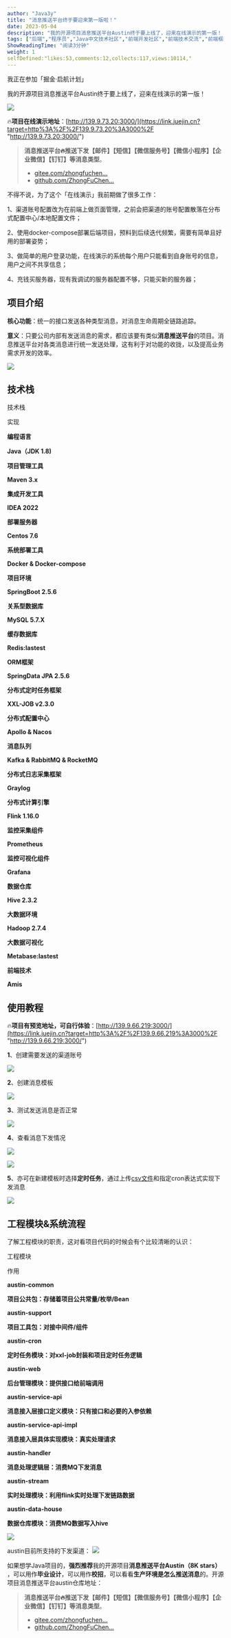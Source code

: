 ```yaml
---
author: "Java3y"
title: "消息推送平台终于要迎来第一版啦！"
date: 2023-05-04
description: "我的开源项目消息推送平台Austin终于要上线了，迎来在线演示的第一版！ 🔥项目在线演示地址：http139973203000 不得不说，为了这个「在线演"
tags: ["后端","程序员","Java中文技术社区","前端开发社区","前端技术交流","前端框架教程","JavaScript 学习资源","CSS 技巧与最佳实践","HTML5 最新动态","前端工程师职业发展","开源前端项目","前端技术趋势"]
ShowReadingTime: "阅读3分钟"
weight: 1
selfDefined:"likes:53,comments:12,collects:117,views:10114,"
---
```

我正在参加「掘金·启航计划」

我的开源项目消息推送平台Austin终于要上线了，迎来在线演示的第一版！

![](/images/jueJin/9214eb85b3524b0.png)

🔥**项目在线演示地址**：[http://139.9.73.20:3000/](https://link.juejin.cn?target=http%3A%2F%2F139.9.73.20%3A3000%2F "http://139.9.73.20:3000/")

> **消息推送平台🔥推送下发【邮件】【短信】【微信服务号】【微信小程序】【企业微信】【钉钉】等消息类型**。
> 
> *   [gitee.com/zhongfuchen…](https://link.juejin.cn?target=https%3A%2F%2Fgitee.com%2Fzhongfucheng%2Faustin%2F "https://gitee.com/zhongfucheng/austin/")
> *   [github.com/ZhongFuChen…](https://link.juejin.cn?target=https%3A%2F%2Fgithub.com%2FZhongFuCheng3y%2Faustin "https://github.com/ZhongFuCheng3y/austin")

不得不说，为了这个「在线演示」我前期做了很多工作：

1、渠道账号配置改为在前端上做页面管理，之前会把渠道的账号配置散落在分布式配置中心/本地配置文件；

2、使用docker-compose部署后端项目，预料到后续迭代频繁，需要有简单且好用的部署姿势；

3、做简单的用户登录功能，在线演示的系统每个用户只能看到自身账号的信息，用户之间不共享信息；

4、充钱买服务器，现有我调试的服务器配置不够，只能买新的服务器；

项目介绍
----

**核心功能**：统一的接口发送各种类型消息，对消息生命周期全链路追踪。

**意义**：只要公司内部有发送消息的需求，都应该要有类似**消息推送平台**的项目。消息推送平台对各类消息进行统一发送处理，这有利于对功能的收拢，以及提高业务需求开发的效率。

![](/images/jueJin/7cc759bd326d4a7.png)

技术栈
---

技术栈

实现

**编程语言**

**Java（JDK 1.8)**

**项目管理工具**

**Maven 3.x**

**集成开发工具**

**IDEA 2022**

**部署服务器**

**Centos 7.6**

**系统部署工具**

**Docker & Docker-compose**

**项目环境**

**SpringBoot 2.5.6**

**关系型数据库**

**MySQL 5.7.X**

**缓存数据库**

**Redis:lastest**

**ORM框架**

**SpringData JPA 2.5.6**

**分布式定时任务框架**

**XXL-JOB v2.3.0**

**分布式配置中心**

**Apollo & Nacos**

**消息队列**

**Kafka & RabbitMQ & RocketMQ**

**分布式日志采集框架**

**Graylog**

**分布式计算引擎**

**Flink 1.16.0**

**监控采集组件**

**Prometheus**

**监控可视化组件**

**Grafana**

**数据仓库**

**Hive 2.3.2**

**大数据环境**

**Hadoop 2.7.4**

**大数据可视化**

**Metabase:lastest**

**前端技术**

**Amis**

使用教程
----

🔥**项目有预览地址，可自行体验**：[http://139.9.66.219:3000/](https://link.juejin.cn?target=http%3A%2F%2F139.9.66.219%3A3000%2F "http://139.9.66.219:3000/")

**1**、创建需要发送的渠道账号

![](/images/jueJin/f3941433399e498.png)

**2**、创建消息模板

![](/images/jueJin/99bd178588bf416.png)

**3**、测试发送消息是否正常

![](/images/jueJin/b72a96e4005040c.png)

**4**、查看消息下发情况

![](/images/jueJin/8f76ad602e6343a.png)

![](/images/jueJin/5050e46dafc1411.png)

**5**、亦可在新建模板时选择**定时任务**，通过上传[csv文件](https://link.juejin.cn?target=https%3A%2F%2Fwww.yuque.com%2Foffice%2Fyuque%2F0%2F2022%2Fcsv%2F1285871%2F1671865125068-b5385387-b4a4-41ac-a43e-bab54ee49d88.csv%3Ffrom%3Dhttps%253A%252F%252Fwww.yuque.com%252Fu1047901%252Fniffsu%252Fqqtese%252Fedit "https://www.yuque.com/office/yuque/0/2022/csv/1285871/1671865125068-b5385387-b4a4-41ac-a43e-bab54ee49d88.csv?from=https%3A%2F%2Fwww.yuque.com%2Fu1047901%2Fniffsu%2Fqqtese%2Fedit")和指定cron表达式实现下发消息

![](/images/jueJin/1fe996d4010548b.png)

工程模块&系统流程
---------

了解工程模块的职责，这对看项目代码的时候会有个比较清晰的认识：

工程模块

作用

**austin-common**

**项目公共包：存储着项目公共常量/枚举/Bean**

**austin-support**

**项目工具包：对接中间件/组件**

**austin-cron**

**定时任务模块：对xxl-job封装和项目定时任务逻辑**

**austin-web**

**后台管理模块：提供接口给前端调用**

**austin-service-api**

**消息接入层接口定义模块：只有接口和必要的入参依赖**

**austin-service-api-impl**

**消息接入层具体实现模块：真实处理请求**

**austin-handler**

**消息处理逻辑层：消费MQ下发消息**

**austin-stream**

**实时处理模块：利用flink实时处理下发链路数据**

**austin-data-house**

**数据仓库模块：消费MQ数据写入hive**

![](/images/jueJin/3d2257744d334f6.png)

austin目前所支持的下发渠道： ![](/images/jueJin/99ca43ab6ee949b.png)

如果想学Java项目的，**强烈推荐**我的开源项目**消息推送平台Austin（8K stars）** ，可以用作**毕业设计**，可以用作**校招**，可以看看**生产环境是怎么推送消息**的。开源项目消息推送平台austin仓库地址：

> **消息推送平台🔥推送下发【邮件】【短信】【微信服务号】【微信小程序】【企业微信】【钉钉】等消息类型**。
> 
> *   [gitee.com/zhongfuchen…](https://link.juejin.cn?target=https%3A%2F%2Fgitee.com%2Fzhongfucheng%2Faustin%2F "https://gitee.com/zhongfucheng/austin/")
> *   [github.com/ZhongFuChen…](https://link.juejin.cn?target=https%3A%2F%2Fgithub.com%2FZhongFuCheng3y%2Faustin "https://github.com/ZhongFuCheng3y/austin")
